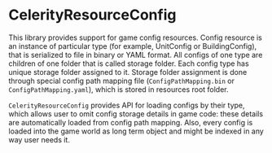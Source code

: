 # CelerityResourceConfig

This library provides support for game config resources. Config resource is an instance of particular type (for example,
UnitConfig or BuildingConfig), that is serialized to file in binary or YAML format. All configs of one type are
children of one folder that is called storage folder. Each config type has unique storage folder assigned to it.
Storage folder assignment is done through special config path mapping file (`ConfigPathMapping.bin` or 
`ConfigPathMapping.yaml`), which is stored in resources root folder.

`CelerityResourceConfig` provides API for loading configs by their type, which allows user to omit config storage
details  in game code: these details are automatically loaded from config path mapping. Also, every config is loaded
into the game world as long term object and might be indexed in any way user needs it. 
